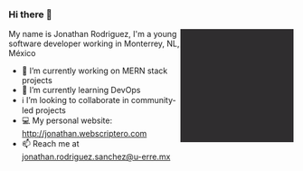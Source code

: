 ### Hi there 👋

<img align="right" width="200" height="200" src="./personal_website.gif">

My name is Jonathan Rodriguez, I'm a young software developer working in Monterrey, NL, México

- 🔭 I’m currently working on MERN stack projects
- 🐋 I’m currently learning DevOps
- ℹ️ I’m looking to collaborate in community-led projects
- 💻 My personal website: http://jonathan.webscriptero.com
- 📫 Reach me at jonathan.rodriguez.sanchez@u-erre.mx
